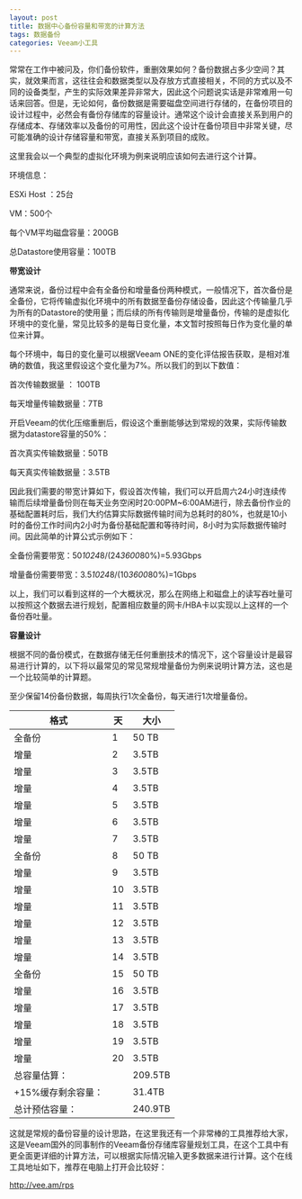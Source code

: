 ```yaml
---
layout: post
title: 数据中心备份容量和带宽的计算方法
tags: 数据备份
categories: Veeam小工具
---
```




常常在工作中被问及，你们备份软件，重删效果如何？备份数据占多少空间？其实，就效果而言，这往往会和数据类型以及存放方式直接相关，不同的方式以及不同的设备类型，产生的实际效果差异非常大，因此这个问题说实话是非常难用一句话来回答。但是，无论如何，备份数据是需要磁盘空间进行存储的，在备份项目的设计过程中，必然会有备份存储库的容量设计。通常这个设计会直接关系到用户的存储成本、存储效率以及备份的可用性，因此这个设计在备份项目中非常关键，尽可能准确的设计存储容量和带宽，直接关系到项目的成败。



这里我会以一个典型的虚拟化环境为例来说明应该如何去进行这个计算。

环境信息：

ESXi Host ：25台

VM：500个

每个VM平均磁盘容量：200GB

总Datastore使用容量：100TB



**带宽设计**

通常来说，备份过程中会有全备份和增量备份两种模式，一般情况下，首次备份是全备份，它将传输虚拟化环境中的所有数据至备份存储设备，因此这个传输量几乎为所有的Datastore的使用量；而后续的所有传输则是增量备份，传输的是虚拟化环境中的变化量，常见比较多的是每日变化量，本文暂时按照每日作为变化量的单位来计算。

每个环境中，每日的变化量可以根据Veeam ONE的变化评估报告获取，是相对准确的数值，我这里假设这个变化量为7%。所以我们的到以下数值：

首次传输数据量 ： 100TB

每天增量传输数据量：7TB

开启Veeam的优化压缩重删后，假设这个重删能够达到常规的效果，实际传输数据为datastore容量的50%：

首次真实传输数据量：50TB

每天真实传输数据量：3.5TB

因此我们需要的带宽计算如下，假设首次传输，我们可以开启周六24小时连续传输而后续增量备份则在每天业务空闲时20:00PM~6:00AM进行，除去备份作业的基础配置耗时后，我们大约估算实际数据传输时间为总耗时的80%，也就是10小时的备份工作时间内2小时为备份基础配置和等待时间，8小时为实际数据传输时间。因此简单的计算公式示例如下：

全备份需要带宽：50*1024*8/(24*3600*80%)=5.93Gbps

增量备份需要带宽：3.5*1024*8/(10*3600*80%)=1Gbps

以上，我们可以看到这样的一个大概状况，那么在网络上和磁盘上的读写吞吐量可以按照这个数据去进行规划，配置相应数量的网卡/HBA卡以实现以上这样的一个备份吞吐量。



**容量设计**

根据不同的备份模式，在数据存储无任何重删技术的情况下，这个容量设计是最容易进行计算的，以下将以最常见的常见常规增量备份为例来说明计算方法，这也是一个比较简单的计算题。

至少保留14份备份数据，每周执行1次全备份，每天进行1次增量备份。

| 格式               | 天   | 大小    |
| ------------------ | ---- | ------- |
| 全备份             | 1    | 50 TB   |
| 增量               | 2    | 3.5TB   |
| 增量               | 3    | 3.5TB   |
| 增量               | 4    | 3.5TB   |
| 增量               | 5    | 3.5TB   |
| 增量               | 6    | 3.5TB   |
| 增量               | 7    | 3.5TB   |
| 全备份             | 8    | 50 TB   |
| 增量               | 9    | 3.5TB   |
| 增量               | 10   | 3.5TB   |
| 增量               | 11   | 3.5TB   |
| 增量               | 12   | 3.5TB   |
| 增量               | 13   | 3.5TB   |
| 增量               | 14   | 3.5TB   |
| 全备份             | 15   | 50 TB   |
| 增量               | 16   | 3.5TB   |
| 增量               | 17   | 3.5TB   |
| 增量               | 18   | 3.5TB   |
| 增量               | 19   | 3.5TB   |
| 增量               | 20   | 3.5TB   |
| 总容量估算：       |      | 209.5TB |
| +15%缓存剩余容量： |      | 31.4TB  |
| 总计预估容量：     |      | 240.9TB |



这就是常规的备份容量的设计思路，在这里我还有一个非常棒的工具推荐给大家，这是Veeam国外的同事制作的Veeam备份存储库容量规划工具，在这个工具中有更全面更详细的计算方法，可以根据实际情况输入更多数据来进行计算。这个在线工具地址如下，推荐在电脑上打开会比较好：

http://vee.am/rps
